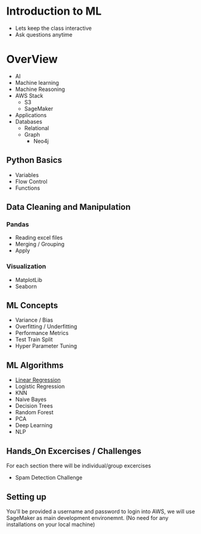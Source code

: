 Introduction to ML
===================================

* Lets keep the class interactive 
* Ask questions anytime 

# OverView 
* AI
* Machine learning
* Machine Reasoning
* AWS Stack
  - S3
  - SageMaker
* Applications
* Databases
  - Relational
  - Graph
     - Neo4j


## Python Basics
* Variables
* Flow Control 
* Functions

## Data Cleaning and Manipulation
### Pandas
* Reading excel files
* Merging / Grouping
* Apply

### Visualization
* MatplotLib
* Seaborn

## ML Concepts
* Variance / Bias
* Overfitting / Underfitting
* Performance Metrics
* Test Train Split
* Hyper Parameter Tuning 


## ML Algorithms
* [Linear Regression](https://github.com/mjghorbany/DI_git/tree/master/Linear%20Regression) 
* Logistic Regression
* KNN
* Naive Bayes
* Decision Trees
* Random Forest
* PCA
* Deep Learning
* NLP


## Hands_On Excercises / Challenges 
For each section there will be individual/group excercises 
* Spam Detection Challenge


Setting up
------------
You'll be provided a username and password to login into AWS, we will use SageMaker as main development environemnt.
(No need for any installations on your local machine)
